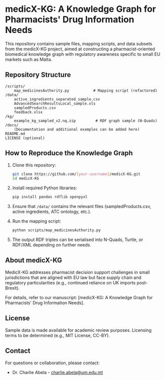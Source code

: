 
# medicX-KG: A Knowledge Graph for Pharmacists' Drug Information Needs

This repository contains sample files, mapping scripts, and data subsets from the medicX-KG project, aimed at constructing a pharmacist-oriented biomedical knowledge graph with regulatory awareness specific to small EU markets such as Malta.

## Repository Structure

```
/scripts/
    map_medicinesAuthority.py           # Mapping script (refactored)
/data/
    active_ingredients_separated_sample.csv
    AdvancedSearchResultsLocal_sample.xls
    sampledProducts.csv
    feedback.xlsx
/kg/
    example_kg_sampled_v2.nq.zip         # RDF graph sample (N-Quads)
/docs/
    (Documentation and additional examples can be added here)
README.md
LICENSE (optional)
```

## How to Reproduce the Knowledge Graph

1. Clone this repository:
   ```bash
   git clone https://github.com/[your-username]/medicX-KG.git
   cd medicX-KG
   ```

2. Install required Python libraries:
   ```bash
   pip install pandas rdflib openpyxl
   ```

3. Ensure that `/data/` contains the relevant files (sampledProducts.csv, active ingredients, ATC ontology, etc.).

4. Run the mapping script:
   ```bash
   python scripts/map_medicinesAuthority.py
   ```

5. The output RDF triples can be serialised into N-Quads, Turtle, or RDF/XML depending on further needs.

## About medicX-KG

MedicX-KG addresses pharmacist decision support challenges in small jurisdictions that are aligned with EU law but face supply chain and regulatory particularities (e.g., continued reliance on UK imports post-Brexit).

For details, refer to our manuscript: [medicX-KG: A Knowledge Graph for Pharmacists' Drug Information Needs].

## License

Sample data is made available for academic review purposes. Licensing terms to be determined (e.g., MIT License, CC-BY).

## Contact

For questions or collaboration, please contact:
- Dr. Charlie Abela - charlie.abela@um.edu.mt
